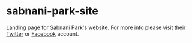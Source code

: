 sabnani-park-site
=================

Landing page for Sabnani Park's website. For more info please visit their [Twitter](http://twitter.com/sabnanipark) or [Facebook](https://www.facebook.com/sabnani.park) account.
